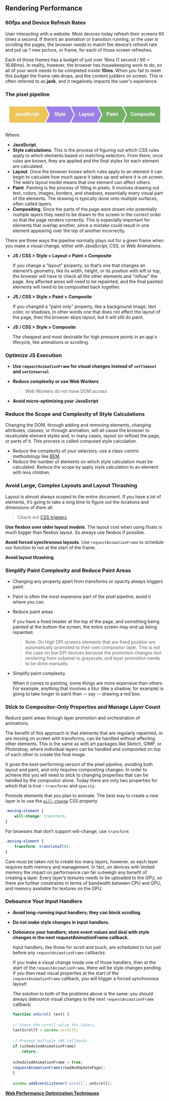 ## Rendering Performance
### 60fps and Device Refresh Rates
User interacting with a website.
Most devices today refresh their screens 60 times a second. If there’s an animation or transition running, or the user is scrolling the pages, the browser needs to match the device’s refresh rate and put up 1 new picture, or frame, for each of those screen refreshes.

Each of those frames has a budget of just over 16ms (1 second / 60 = 16.66ms). In reality, however, the browser has housekeeping work to do, so all of your work needs to be completed inside __10ms__. When you fail to meet this budget the frame rate drops, and the content judders on screen. This is often referred to as __jank__, and it negatively impacts the user's experience.

### The pixel pipeline
![frame-full](../images/frame-full.jpg)

Where:
* __JavaScript__.
* __Style calculations__. This is the process of figuring out which CSS rules apply to which elements based on matching selectors. From there, once rules are known, they are applied and the final styles for each element are calculated.
* __Layout__. Once the browser knows which rules apply to an element it can begin to calculate how much space it takes up and where it is on screen. The web’s layout model means that one element can affect others.
* __Paint__. Painting is the process of filling in pixels. It involves drawing out text, colors, images, borders, and shadows, essentially every visual part of the elements. The drawing is typically done onto multiple surfaces, often called layers.
* __Compositing__. Since the parts of the page were drawn into potentially multiple layers they need to be drawn to the screen in the correct order so that the page renders correctly. This is especially important for elements that overlap another, since a mistake could result in one element appearing over the top of another incorrectly.

There are three ways the pipeline normally plays out for a given frame when you make a visual change, either with JavaScript, CSS, or Web Animations.
* __JS / CSS > Style > Layout > Paint > Composite__

    If you change a “layout” property, so that’s one that changes an element’s geometry, like its width, height, or its position with left or top, the browser will have to check all the other elements and “reflow” the page. Any affected areas will need to be repainted, and the final painted elements will need to be composited back together.

* __JS / CSS > Style > Paint > Composite__

    If you changed a “paint only” property, like a background image, text color, or shadows, in other words one that does not affect the layout of the page, then the browser skips layout, but it will still do paint.

* __JS / CSS > Style > Composite__

    The cheapest and most desirable for high pressure points in an app's lifecycle, like animations or scrolling.

### Optimize JS Execution
* __Use `requestAnimationFrame` for visual changes instead of `setTimeout` and `setInteerval`__
* __Reduce complexity or use Web Workers__

    > Web Workers do not have DOM access

* __Avoid micro-optimizing your JavaScript__

### Reduce the Scope and Complexity of Style Calculations
Changing the DOM, through adding and removing elements, changing attributes, classes, or through animation, will all cause the browser to recalculate element styles and, in many cases, layout (or reflow) the page, or parts of it. This process is called computed style calculation.
* Reduce the complexity of your selectors; use a class-centric methodology like [BEM](https://ru.bem.info/).
* Reduce the number of elements on which style calculation must be calculated. Reduce the scope by apply style calculation to an element with less children.

### Avoid Large, Complex Layouts and Layout Thrashing
Layout is almost always scoped to the entire document. If you have a lot of elements, it’s going to take a long time to figure out the locations and dimensions of them all.

> Check out [CSS triggers](https://csstriggers.com/).

__Use flexbox over older layout models__. The layout cost when using floats is much bigger than flexbox layout. So always use flexbox if possible.

__Avoid forced synchronous layouts__. Use `requestAnimationFrame` to schedule our function to run at the start of the frame.

__Avoid layout thrashing__.

### Simplify Paint Complexity and Reduce Paint Areas
* Changing any property apart from transforms or opacity always triggers paint.

* Paint is often the most expensive part of the pixel pipeline; avoid it where you can.

* Reduce paint areas

    If you have a fixed header at the top of the page, and something being painted at the bottom the screen, the entire screen may end up being repainted.

    > Note: On High DPI screens elements that are fixed position are automatically promoted to their own compositor layer. This is not the case on low DPI devices because the promotion changes text rendering from subpixel to grayscale, and layer promotion needs to be done manually.

* Simplify paint complexity

    When it comes to painting, some things are more expensive than others. For example, anything that involves a blur (like a shadow, for example) is going to take longer to paint than -- say -- drawing a red box.

### Stick to Compositor-Only Properties and Manage Layer Count
Reduce paint areas through layer promotion and orchestration of animations.

The benefit of this approach is that elements that are regularly repainted, or are moving on screen with transforms, can be handled without affecting other elements. This is the same as with art packages like Sketch, GIMP, or Photoshop, where individual layers can be handled and composited on top of each other to create the final image.

It gives the best-performing version of the pixel pipeline, avoiding both layout and paint, and only requires compositing changes. In order to achieve this you will need to stick to changing properties that can be handled by the compositor alone. Today there are only two properties for which that is true - `transforms` and `opacity`.

Promote elements that you plan to animate. The best way to create a new layer is to use the [`will-change`](https://developer.mozilla.org/en-US/docs/Web/CSS/will-change) CSS property
```css
.moving-element {
    will-change: transform;
}
```

For browsers that don’t support will-change, use `transform`:
```css
.moving-element {
    transform: translateZ(0);
}
```

Care must be taken not to create too many layers, however, as each layer requires both memory and management. In fact, on devices with limited memory the impact on performance can far outweigh any benefit of creating a layer. Every layer’s textures needs to be uploaded to the GPU, so there are further constraints in terms of bandwidth between CPU and GPU, and memory available for textures on the GPU.

### Debounce Your Input Handlers
* __Avoid long-running input handlers; they can block scrolling__

* __Do not make style changes in input handlers.__

* __Debounce your handlers; store event values and deal with style changes in the next requestAnimationFrame callback.__

    Input handlers, like those for scroll and touch, are scheduled to run just before any `requestAnimationFrame` callbacks.

    If you make a visual change inside one of those handlers, then at the start of the `requestAnimationFrame`, there will be style changes pending. If you then read visual properties at the start of the `requestAnimationFrame` callback, you will trigger a forced synchronous layout!

    The solution to both of the problems above is the same: you should always debounce visual changes to the next `requestAnimationFrame` callback:
    ```javascript
    function onScroll (evt) {

    // Store the scroll value for laterz.
    lastScrollY = window.scrollY;

    // Prevent multiple rAF callbacks.
    if (scheduledAnimationFrame)
        return;

    scheduledAnimationFrame = true;
    requestAnimationFrame(readAndUpdatePage);
    }

    window.addEventListener('scroll', onScroll);
    ```

__[Web Performance Optimization Techniques](https://perf.rocks/articles/)__
